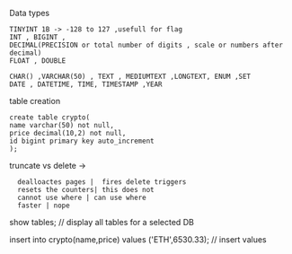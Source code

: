 Data types 

    TINYINT 1B -> -128 to 127 ,usefull for flag 
    INT , BIGINT ,
    DECIMAL(PRECISION or total number of digits , scale or numbers after decimal)
    FLOAT , DOUBLE 

    CHAR() ,VARCHAR(50) , TEXT , MEDIUMTEXT ,LONGTEXT, ENUM ,SET 
    DATE , DATETIME, TIME, TIMESTAMP ,YEAR

table creation 

    create table crypto(
    name varchar(50) not null, 
    price decimal(10,2) not null, 
    id bigint primary key auto_increment
    );



truncate vs delete -> 

      dealloactes pages |  fires delete triggers 
      resets the counters| this does not 
      cannot use where | can use where 
      faster | nope 



      

show tables; // display all tables for a selected DB 

insert into crypto(name,price) values ('ETH',6530.33);  // insert values 



